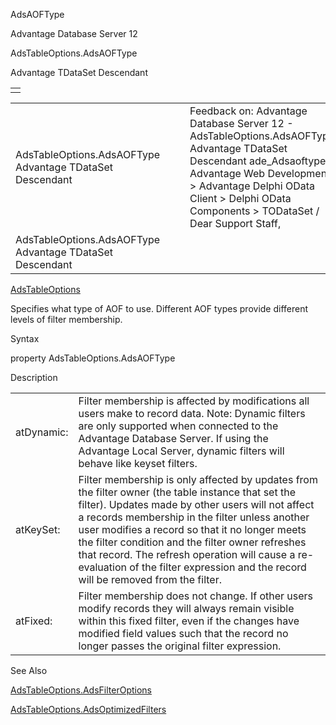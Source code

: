 AdsAOFType




Advantage Database Server 12  

AdsTableOptions.AdsAOFType

Advantage TDataSet Descendant

|  |
| --- |
|  |

|  |  |  |  |  |
| --- | --- | --- | --- | --- |
| AdsTableOptions.AdsAOFType  Advantage TDataSet Descendant |  |  | Feedback on: Advantage Database Server 12 - AdsTableOptions.AdsAOFType Advantage TDataSet Descendant ade\_Adsaoftype Advantage Web Development > Advantage Delphi OData Client > Delphi OData Components > TODataSet / Dear Support Staff, |  |
| AdsTableOptions.AdsAOFType  Advantage TDataSet Descendant |  |  |  |  |

[AdsTableOptions](ade_adstableoptions.htm)

Specifies what type of AOF to use. Different AOF types provide different levels of filter membership.

Syntax

property AdsTableOptions.AdsAOFType

Description

|  |  |
| --- | --- |
| atDynamic: | Filter membership is affected by modifications all users make to record data. Note: Dynamic filters are only supported when connected to the Advantage Database Server. If using the Advantage Local Server, dynamic filters will behave like keyset filters. |
| atKeySet: | Filter membership is only affected by updates from the filter owner (the table instance that set the filter). Updates made by other users will not affect a records membership in the filter unless another user modifies a record so that it no longer meets the filter condition and the filter owner refreshes that record. The refresh operation will cause a re-evaluation of the filter expression and the record will be removed from the filter. |
| atFixed: | Filter membership does not change. If other users modify records they will always remain visible within this fixed filter, even if the changes have modified field values such that the record no longer passes the original filter expression. |

See Also

[AdsTableOptions.AdsFilterOptions](ade_adsfilteroptions.htm)

[AdsTableOptions.AdsOptimizedFilters](ade_adsoptimizedfilters.htm)